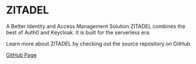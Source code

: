 # ZITADEL

A Better Identity and Access Management Solution
ZITADEL combines the best of Auth0 and Keycloak. It is built for the serverless era.

Learn more about ZITADEL by checking out the source repository on GitHub

[GitHub Page](https://github.com/zitadel/zitadel-charts)